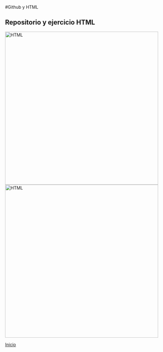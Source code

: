 #Github y HTML

<h2>Repositorio y ejercicio HTML</h2>

<img src="https://i.imgur.com/ZpPN0yX.png" style="width: 1000px; width: 500px" alt="HTML">
<br>

<img src="https://i.imgur.com/ZmS3h9b.jpg" style="width: 1000px; width: 500px" alt="HTML">
<br>

[Inicio](index.md)
